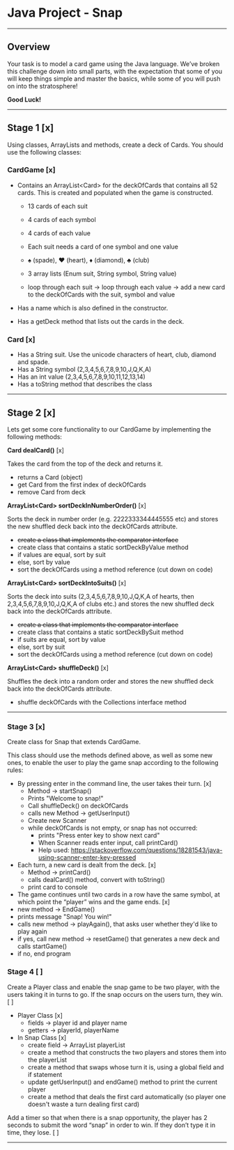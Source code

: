 <!-- _class: lead -->

# Java Project - Snap

---

## Overview

Your task is to model a card game using the Java language. We’ve broken this challenge down
into small parts, with the expectation that some of you will keep things simple and master the
basics, while some of you will push on into the stratosphere!

**Good Luck!**

---

## Stage 1 [x]

Using classes, ArrayLists and methods, create a deck of Cards. You should use the following
classes:

### CardGame [x]

- Contains an ArrayList\<Card\> for the deckOfCards that contains all 52 cards. This is created and populated when the game is constructed.
    - 13 cards of each suit
    - 4 cards of each symbol
    - 4 cards of each value
    - Each suit needs a card of one symbol and one value
    - ♠ (spade), ♥ (heart), ♦ (diamond), ♣ (club)

    - 3 array lists (Enum suit, String symbol, String value)
    - loop through each suit -> loop through each value -> add a new card to the deckOfCards with the suit, symbol and value

- Has a name which is also defined in the constructor.
- Has a getDeck method that lists out the cards in the deck.

### Card [x]

- Has a String suit. Use the unicode characters of heart, club, diamond and spade.
- Has a String symbol (2,3,4,5,6,7,8,9,10,J,Q,K,A)
- Has an int value (2,3,4,5,6,7,8,9,10,11,12,13,14)
- Has a toString method that describes the class

---

## Stage 2 [x]

Lets get some core functionality to our CardGame by implementing the following methods:

**Card dealCard()** [x]

Takes the card from the top of the deck and returns it.
- returns a Card (object)
- get Card from the first index of deckOfCards
- remove Card from deck

**ArrayList\<Card\> sortDeckInNumberOrder()** [x]

Sorts the deck in number order (e.g. 2222333344445555 etc) and stores the new shuffled deck back into the deckOfCards attribute.
- ~~create a class that implements the comparator interface~~
- create class that contains a static sortDeckByValue method
- if values are equal, sort by suit
- else, sort by value
- sort the deckOfCards using a method reference (cut down on code)

**ArrayList\<Card\> sortDeckIntoSuits()** [x]

Sorts the deck into suits (2,3,4,5,6,7,8,9,10,J,Q,K,A of hearts, then 2,3,4,5,6,7,8,9,10,J,Q,K,A of clubs etc.) and stores the new shuffled deck back into the deckOfCards attribute.
- ~~create a class that implements the comparator interface~~
- create class that contains a static sortDeckBySuit method
- if suits are equal, sort by value
- else, sort by suit
- sort the deckOfCards using a method reference (cut down on code)

**ArrayList\<Card\> shuffleDeck()** [x]

Shuffles the deck into a random order and stores the new shuffled deck back into the deckOfCards attribute.
- shuffle deckOfCards with the Collections interface method

---

### Stage 3 [x]

Create class for Snap that extends CardGame.

This class should use the methods defined
above, as well as some new ones, to enable the user to play the game snap according to the
following rules:

- By pressing enter in the command line, the user takes their turn. [x]
  - Method -> startSnap()
  - Prints "Welcome to snap!"
  - Call shuffleDeck() on deckOfCards
  - calls new Method -> getUserInput()
  - Create new Scanner
  - while deckOfCards is not empty, or snap has not occurred:
    - prints "Press enter key to show next card"
    - When Scanner reads enter input, call printCard()
    - Help used: https://stackoverflow.com/questions/18281543/java-using-scanner-enter-key-pressed
- Each turn, a new card is dealt from the deck. [x]
  - Method -> printCard()
  - calls dealCard() method, convert with toString()
  - print card to console
- The game continues until two cards in a row have the same symbol, at which point the “player” wins and the game ends. [x]
- new method -> EndGame()
- prints message "Snap! You win!"
- calls new method -> playAgain(), that asks user whether they'd like to play again
- if yes, call new method -> resetGame() that generates a new deck and calls startGame()
- if no, end program
  

### Stage 4 [ ]

Create a Player class and enable the snap game to be two player, with the users taking it in turns to go. If the snap occurs on the users turn, they win. [ ]
- Player Class [x]
  - fields -> player id and player name
  - getters -> playerId, playerName
- In Snap Class [x]
  - create field -> ArrayList<Player> playerList
  - create a method that constructs the two players and stores them into the playerList
  - create a method that swaps whose turn it is, using a global field and if statement
  - update getUserInput() and endGame() method to print the current player
  - create a method that deals the first card automatically (so player one doesn't waste a turn dealing first card)

Add a timer so that when there is a snap opportunity, the player has 2 seconds to submit the word “snap” in order to win. If they don’t type it in time, they lose. [ ]

---
